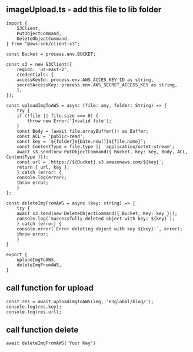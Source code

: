 ## imageUpload.ts - add this file to lib folder 
    import {
        S3Client,
        PutObjectCommand,
        DeleteObjectCommand,
    } from "@aws-sdk/client-s3";
    
    const Bucket = process.env.BUCKET;
    
    const s3 = new S3Client({
        region: 'us-east-2',
        credentials: {
        accessKeyId: process.env.AWS_ACCES_KEY_ID as string,
        secretAccessKey: process.env.AWS_SECRET_ACCESS_KEY as string,
        },
    });
    
    const uploadImgToAWS = async (file: any, folder: String) => {
        try {
        if (!file || file.size === 0) {
            throw new Error('Invalid file');
        }
        const Body = (await file.arrayBuffer()) as Buffer;
        const ACL = 'public-read';
        const key = `${folder}${Date.now()}${file.name}`;
        const ContentType = file.type || 'application/octet-stream';
        await s3.send(new PutObjectCommand({ Bucket, Key: key, Body, ACL, ContentType }));
        const url = `https://${Bucket}.s3.amazonaws.com/${key}`;
        return { url, key };
        } catch (error) {
        console.log(error);
        throw error;
        }
    };
    
    const deleteImgFromAWS = async (key: string) => {
        try {
        await s3.send(new DeleteObjectCommand({ Bucket, Key: key }));
        console.log(`Successfully deleted object with key: ${key}`);
        } catch (error) {
        console.error(`Error deleting object with key ${key}:`, error);
        throw error;
        }
    }
    
    export {
        uploadImgToAWS,
        deleteImgFromAWS,
    }
  


  <!-- call  -->
  ## call function for upload 
    const res = await uploadImgToAWS(img, 'e3global/blog/');
    console.log(res.key);
    console.log(res.url);


## call function delete 
    await deleteImgFromAWS('Your Key')
